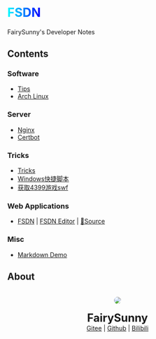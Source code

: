 <h6 style="display: none">FairySunny's Developer Notes</h6>

<h1 id="FSDN" style="margin-top: 0"><span style="background: linear-gradient(to right, cyan, blue); background-clip: text; -webkit-background-clip: text; color: transparent;">FSDN</span></h1>

FairySunny's Developer Notes

## Contents

### Software

- [Tips](/md/software-usage/tips.md)
- [Arch Linux](/md/software-usage/install-archlinux.md)

### Server

- [Nginx](/md/server-maintenance/nginx.md)
- [Certbot](/md/server-maintenance/certbot.md)

### Tricks

- [Tricks](/md/tricks/tricks.md)
- [Windows快捷脚本](/md/tricks/windows-scripts.md)
- [获取4399游戏swf](/md/tricks/4399swf.md)

### Web Applications

- <a href="https://fsdn.sunny.icu/" onclick="alert('害搁这原地TP呢')">FSDN</a> | [FSDN Editor](https://fsdn.sunny.icu/editor.html) | [📄Source](https://github.com/FairySunny/FairySunny.github.io)
<!--
- [WebGL生命游戏](https://fairysunny.gitee.io/shengmingyouxi-webgl) | [📄Source](https://gitee.com/FairySunny/shengmingyouxi-webgl)
- [NML](https://fairysunny.gitee.io/nml) | [📄Source](https://gitee.com/FairySunny/nml)
- [Site Not Ready](https://fairysunny.gitee.io/site-not-ready) | [📄Source](https://gitee.com/FairySunny/site-not-ready)
- [➈ Funky](https://fairysunny.gitee.io/funky) | [📄Source](https://gitee.com/FairySunny/funky)
- [简易MC合成计算器](https://fairysunny.gitee.io/mc-calc) | [📄Source](https://gitee.com/FairySunny/mc-calc)
- [图寻风格全景图展示](https://fairysunny.gitee.io/tuxun-panorama) | [📄Source](https://gitee.com/FairySunny/tuxun-panorama)
- [HTML Stuff](https://fairysunny.gitee.io/html-stuff/) | [📄Source](https://gitee.com/FairySunny/html-stuff)
-->

### Misc

- [Markdown Demo](/md/misc/markdown-test.md)

## About

<p style="text-align: center">
<br>
<img style="border-radius: 50%" src="https://foruda.gitee.com/avatar/1680592789363171979/2238128_thhh_sunny_1680592789.png">
<br><br>
<span style="font-size: 25px; font-weight: bold">FairySunny</span>
<br>
<a href="https://gitee.com/FairySunny">Gitee</a> | <a href="https://github.com/FairySunny">Github</a> | <a href="https://space.bilibili.com/269407920">Bilibili</a>
</p>
